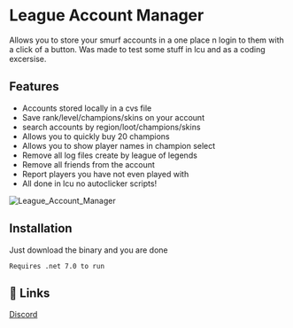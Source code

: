 
# League Account Manager

Allows you to store your smurf accounts in a one place n login to them with a click of a button.
Was made to test some stuff in lcu and as a coding excersise.


## Features

- Accounts stored locally in a cvs file
- Save rank/level/champions/skins on your account
- search accounts by region/loot/champions/skins
- Allows you to quickly buy 20 champions
- Allows you to show player names in champion select
- Remove all log files create by league of legends
- Remove all friends from the account
- Report players you have not even played with
- All done in lcu no autoclicker scripts!

![League_Account_Manager](https://github.com/Ja-Sa-La/League-Account-Manager/assets/133235384/1a481fb4-b83d-4e3c-9fa1-3edbf2afa9cc)



## Installation

Just download the binary and you are done

```
Requires .net 7.0 to run
```
    
## 🔗 Links
[Discord](https://discord.gg/ggez)
